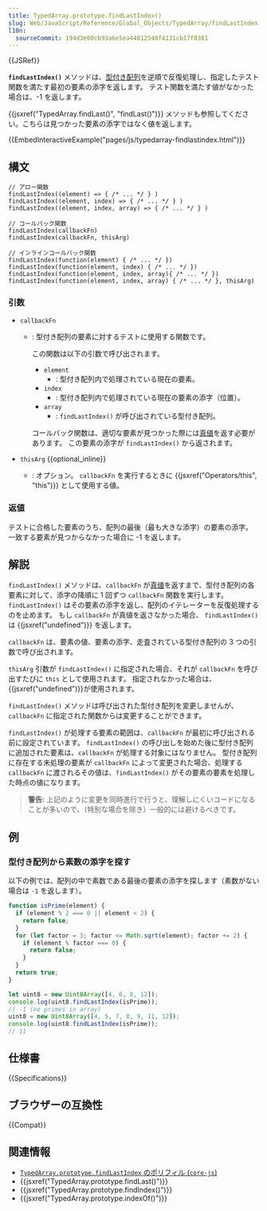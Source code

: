 ```yaml
---
title: TypedArray.prototype.findLastIndex()
slug: Web/JavaScript/Reference/Global_Objects/TypedArray/findLastIndex
l10n:
  sourceCommit: 194d3e00cb93a6e5ea44812548f4131cb17f0381
---
```


{{JSRef}}

**`findLastIndex()`** メソッドは、[型付き配列](/ja/docs/Web/JavaScript/Reference/Global_Objects/TypedArray#typedarray_オブジェクト)を逆順で反復処理し、指定したテスト関数を満たす最初の要素の添字を返します。
テスト関数を満たす値がなかった場合は、-1 を返します。

{{jsxref("TypedArray.findLast()", "findLast()")}} メソッドも参照してください。こちらは見つかった要素の添字ではなく値を返します。

{{EmbedInteractiveExample("pages/js/typedarray-findlastindex.html")}}

## 構文

```js-nolint
// アロー関数
findLastIndex((element) => { /* ... */ } )
findLastIndex((element, index) => { /* ... */ } )
findLastIndex((element, index, array) => { /* ... */ } )

// コールバック関数
findLastIndex(callbackFn)
findLastIndex(callbackFn, thisArg)

// インラインコールバック関数
findLastIndex(function(element) { /* ... */ })
findLastIndex(function(element, index) { /* ... */ })
findLastIndex(function(element, index, array){ /* ... */ })
findLastIndex(function(element, index, array) { /* ... */ }, thisArg)
```

### 引数

- `callbackFn`

  - : 型付き配列の要素に対するテストに使用する関数です。

    この関数は以下の引数で呼び出されます。

    - `element`
      - : 型付き配列内で処理されている現在の要素。
    - `index`
      - : 型付き配列内で処理されている現在の要素の添字（位置）。
    - `array`
      - : `findLastIndex()` が呼び出されている型付き配列。

    コールバック関数は、適切な要素が見つかった際には[真値](/ja/docs/Glossary/Truthy)を返す必要があります。
    この要素の添字が `findLastIndex()` から返されます。

- `thisArg` {{optional_inline}}
  - : オプション。 `callbackFn` を実行するときに {{jsxref("Operators/this", "this")}} として使用する値。

### 返値

テストに合格した要素のうち、配列の最後（最も大きな添字）の要素の添字。
一致する要素が見つからなかった場合に -1 を返します。

## 解説

`findLastIndex()` メソッドは、`callbackFn` が[真値](/ja/docs/Glossary/Truthy)を返すまで、型付き配列の各要素に対して、添字の降順に 1 回ずつ `callbackFn` 関数を実行します。
`findLastIndex()` はその要素の添字を返し、配列のイテレーターを反復処理するのを止めます。
もし `callbackFn` が真値を返さなかった場合、 `findLastIndex()` は {{jsxref("undefined")}} を返します。

`callbackFn` は、要素の値、要素の添字、走査されている型付き配列の 3 つの引数で呼び出されます。

`thisArg` 引数が `findLastIndex()` に指定された場合、それが `callbackFn` を呼び出すたびに `this` として使用されます。
指定されなかった場合は、{{jsxref("undefined")}}が使用されます。

`findLastIndex()` メソッドは呼び出された型付き配列を変更しませんが、`callbackFn` に指定された関数からは変更することができます。

`findLastIndex()` が処理する要素の範囲は、`callbackFn` が最初に呼び出される前に設定されています。
`findLastIndex()` の呼び出しを始めた後に型付き配列に追加された要素は、`callbackFn` が処理する対象にはなりません。
型付き配列に存在する未処理の要素が `callbackFn` によって変更された場合、処理する `callbackFn` に渡されるその値は、`findLastIndex()` がその要素の要素を処理した時点の値になります。

> **警告:** 上記のように変更を同時進行で行うと、理解しにくいコードになることが多いので、（特別な場合を除き）一般的には避けるべきです。

## 例

### 型付き配列から素数の添字を探す

以下の例では、配列の中で素数である最後の要素の添字を探します（素数がない場合は `-1` を返します）。

```js
function isPrime(element) {
  if (element % 2 === 0 || element < 2) {
    return false;
  }
  for (let factor = 3; factor <= Math.sqrt(element); factor += 2) {
    if (element % factor === 0) {
      return false;
    }
  }
  return true;
}

let uint8 = new Uint8Array([4, 6, 8, 12]);
console.log(uint8.findLastIndex(isPrime));
// -1 (no primes in array)
uint8 = new Uint8Array([4, 5, 7, 8, 9, 11, 12]);
console.log(uint8.findLastIndex(isPrime));
// 11
```

## 仕様書

{{Specifications}}

## ブラウザーの互換性

{{Compat}}

## 関連情報

- [`TypedArray.prototype.findLastIndex` のポリフィル (`core-js`)](https://github.com/zloirock/core-js#ecmascript-typed-arrays)
- {{jsxref("TypedArray.prototype.findLast()")}}
- {{jsxref("TypedArray.prototype.findIndex()")}}
- {{jsxref("TypedArray.prototype.indexOf()")}}
